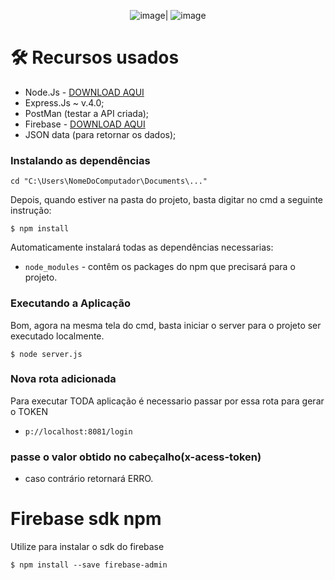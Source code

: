 
<div align='center'>
 
 ![image](https://img.shields.io/badge/JavaScript-F7DF1E?style=for-the-badge&logo=javascript&logoColor=black)|
 ![image](https://img.shields.io/badge/Node.js-43853D?style=for-the-badge&logo=node.js&logoColor=white)
 
 </div>

# 🛠 Recursos usados 
 - Node.Js - [DOWNLOAD AQUI](https://nodejs.org/en/)
 - Express.Js ~ v.4.0;
 - PostMan (testar a API criada);
 - Firebase - [DOWNLOAD AQUI](https://firebase.google.com/docs/database/)
 - JSON data (para retornar os dados);
 
 ### Instalando as dependências
   ```
   cd "C:\Users\NomeDoComputador\Documents\..."
   ```

  Depois, quando estiver na pasta do projeto, basta digitar no cmd a seguinte instrução:

   `$ npm install`

  Automaticamente instalará todas as dependências necessarias:

- `node_modules` -  contêm os packages do npm que precisará para o projeto.

### Executando a Aplicação

Bom, agora na mesma tela do cmd, basta iniciar o server para o projeto ser executado localmente.

 
`$ node server.js`
 
### Nova rota adicionada

Para executar  TODA aplicação é necessario passar por essa rota para gerar o TOKEN

- `p://localhost:8081/login` 

### passe o valor obtido no cabeçalho(x-acess-token)

  - caso contrário retornará ERRO.
  
# Firebase sdk npm

Utilize para instalar o sdk do firebase

```
$ npm install --save firebase-admin

```

 
